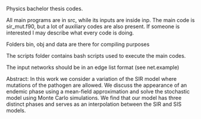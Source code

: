 Physics bachelor thesis codes.

All main programs are in src, while its inputs are inside inp.
The main code is sir\_mut.f90, but a lot of auxiliary codes are also present.
If someone is interested I may describe what every code is doing.

Folders bin, obj and data are there for compiling purposes

The scripts folder contains bash scripts used to execute the main codes.

The input networks should be in an edge list format (see net.example)

Abstract:
In this work we consider a variation of the SIR model where mutations of the pathogen are allowed.
We discuss the appearance of an endemic phase using a mean-field approximation and solve the stochastic model using Monte Carlo simulations.
We find that our model has three distinct phases and serves as an interpolation between the SIR and SIS models.


